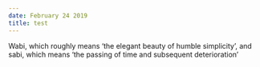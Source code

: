 ```yaml
---
date: February 24 2019
title: test
---
```

Wabi, which roughly means ‘the elegant beauty of humble simplicity’, and sabi, which means ‘the passing of time and subsequent deterioration’
